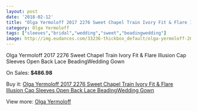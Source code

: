 ```yaml
---
layout: post
date: '2018-02-12'
title: "Olga Yermoloff 2017 2276 Sweet Chapel Train Ivory Fit & Flare Illusion Cap Sleeves Open Back Lace BeadingWedding Gown"
category: Olga Yermoloff
tags: ["sleeves","bridal","wedding","sweet","beadingwedding"]
image: http://img.eudances.com/33236-thickbox_default/olga-yermoloff-2017-2276-sweet-chapel-train-ivory-fit-flare-illusion-cap-sleeves-open-back-lace-beadingwedding-gown.jpg
---
```

Olga Yermoloff 2017 2276 Sweet Chapel Train Ivory Fit & Flare Illusion Cap Sleeves Open Back Lace BeadingWedding Gown

On Sales: **$486.98**
<a href="https://www.eudances.com/en/olga-yermoloff/10196-olga-yermoloff-2017-2276-sweet-chapel-train-ivory-fit-flare-illusion-cap-sleeves-open-back-lace-beadingwedding-gown.html"><amp-img layout="responsive" width="600" height="600" src="//img.eudances.com/33236-thickbox_default/olga-yermoloff-2017-2276-sweet-chapel-train-ivory-fit-flare-illusion-cap-sleeves-open-back-lace-beadingwedding-gown.jpg" alt="Olga Yermoloff 2017 2276 Sweet Chapel Train Ivory Fit & Flare Illusion Cap Sleeves Open Back Lace BeadingWedding Gown 0" /></a>
<a href="https://www.eudances.com/en/olga-yermoloff/10196-olga-yermoloff-2017-2276-sweet-chapel-train-ivory-fit-flare-illusion-cap-sleeves-open-back-lace-beadingwedding-gown.html"><amp-img layout="responsive" width="600" height="600" src="//img.eudances.com/33243-thickbox_default/olga-yermoloff-2017-2276-sweet-chapel-train-ivory-fit-flare-illusion-cap-sleeves-open-back-lace-beadingwedding-gown.jpg" alt="Olga Yermoloff 2017 2276 Sweet Chapel Train Ivory Fit & Flare Illusion Cap Sleeves Open Back Lace BeadingWedding Gown 1" /></a>
<a href="https://www.eudances.com/en/olga-yermoloff/10196-olga-yermoloff-2017-2276-sweet-chapel-train-ivory-fit-flare-illusion-cap-sleeves-open-back-lace-beadingwedding-gown.html"><amp-img layout="responsive" width="600" height="600" src="//img.eudances.com/33242-thickbox_default/olga-yermoloff-2017-2276-sweet-chapel-train-ivory-fit-flare-illusion-cap-sleeves-open-back-lace-beadingwedding-gown.jpg" alt="Olga Yermoloff 2017 2276 Sweet Chapel Train Ivory Fit & Flare Illusion Cap Sleeves Open Back Lace BeadingWedding Gown 2" /></a>
<a href="https://www.eudances.com/en/olga-yermoloff/10196-olga-yermoloff-2017-2276-sweet-chapel-train-ivory-fit-flare-illusion-cap-sleeves-open-back-lace-beadingwedding-gown.html"><amp-img layout="responsive" width="600" height="600" src="//img.eudances.com/33241-thickbox_default/olga-yermoloff-2017-2276-sweet-chapel-train-ivory-fit-flare-illusion-cap-sleeves-open-back-lace-beadingwedding-gown.jpg" alt="Olga Yermoloff 2017 2276 Sweet Chapel Train Ivory Fit & Flare Illusion Cap Sleeves Open Back Lace BeadingWedding Gown 3" /></a>
<a href="https://www.eudances.com/en/olga-yermoloff/10196-olga-yermoloff-2017-2276-sweet-chapel-train-ivory-fit-flare-illusion-cap-sleeves-open-back-lace-beadingwedding-gown.html"><amp-img layout="responsive" width="600" height="600" src="//img.eudances.com/33240-thickbox_default/olga-yermoloff-2017-2276-sweet-chapel-train-ivory-fit-flare-illusion-cap-sleeves-open-back-lace-beadingwedding-gown.jpg" alt="Olga Yermoloff 2017 2276 Sweet Chapel Train Ivory Fit & Flare Illusion Cap Sleeves Open Back Lace BeadingWedding Gown 4" /></a>
<a href="https://www.eudances.com/en/olga-yermoloff/10196-olga-yermoloff-2017-2276-sweet-chapel-train-ivory-fit-flare-illusion-cap-sleeves-open-back-lace-beadingwedding-gown.html"><amp-img layout="responsive" width="600" height="600" src="//img.eudances.com/33239-thickbox_default/olga-yermoloff-2017-2276-sweet-chapel-train-ivory-fit-flare-illusion-cap-sleeves-open-back-lace-beadingwedding-gown.jpg" alt="Olga Yermoloff 2017 2276 Sweet Chapel Train Ivory Fit & Flare Illusion Cap Sleeves Open Back Lace BeadingWedding Gown 5" /></a>
<a href="https://www.eudances.com/en/olga-yermoloff/10196-olga-yermoloff-2017-2276-sweet-chapel-train-ivory-fit-flare-illusion-cap-sleeves-open-back-lace-beadingwedding-gown.html"><amp-img layout="responsive" width="600" height="600" src="//img.eudances.com/33238-thickbox_default/olga-yermoloff-2017-2276-sweet-chapel-train-ivory-fit-flare-illusion-cap-sleeves-open-back-lace-beadingwedding-gown.jpg" alt="Olga Yermoloff 2017 2276 Sweet Chapel Train Ivory Fit & Flare Illusion Cap Sleeves Open Back Lace BeadingWedding Gown 6" /></a>
<a href="https://www.eudances.com/en/olga-yermoloff/10196-olga-yermoloff-2017-2276-sweet-chapel-train-ivory-fit-flare-illusion-cap-sleeves-open-back-lace-beadingwedding-gown.html"><amp-img layout="responsive" width="600" height="600" src="//img.eudances.com/33237-thickbox_default/olga-yermoloff-2017-2276-sweet-chapel-train-ivory-fit-flare-illusion-cap-sleeves-open-back-lace-beadingwedding-gown.jpg" alt="Olga Yermoloff 2017 2276 Sweet Chapel Train Ivory Fit & Flare Illusion Cap Sleeves Open Back Lace BeadingWedding Gown 7" /></a>

Buy it: [Olga Yermoloff 2017 2276 Sweet Chapel Train Ivory Fit & Flare Illusion Cap Sleeves Open Back Lace BeadingWedding Gown](https://www.eudances.com/en/olga-yermoloff/10196-olga-yermoloff-2017-2276-sweet-chapel-train-ivory-fit-flare-illusion-cap-sleeves-open-back-lace-beadingwedding-gown.html "Olga Yermoloff 2017 2276 Sweet Chapel Train Ivory Fit & Flare Illusion Cap Sleeves Open Back Lace BeadingWedding Gown")

View more: [Olga Yermoloff](https://www.eudances.com/en/167-olga-yermoloff "Olga Yermoloff")